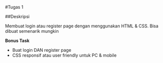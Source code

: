 #Tugas 1

##Deskripsi

Membuat login atau register page dengan menggunakan HTML & CSS. 
Bisa dibuat semenarik mungkin

**Bonus Task**
- Buat login DAN register page
- CSS responsif atau user friendly untuk PC & mobile
